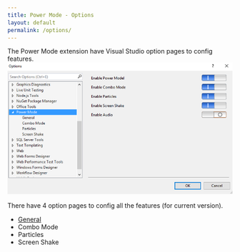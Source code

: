 ```yaml
---
title: Power Mode - Options
layout: default
permalink: /options/
---
```


The Power Mode extension have Visual Studio option pages to config features.
![Option Pages](../images/option.jpg)

There have 4 option pages to config all the features (for current version).
* [General](general)
* Combo Mode
* Particles
* Screen Shake
